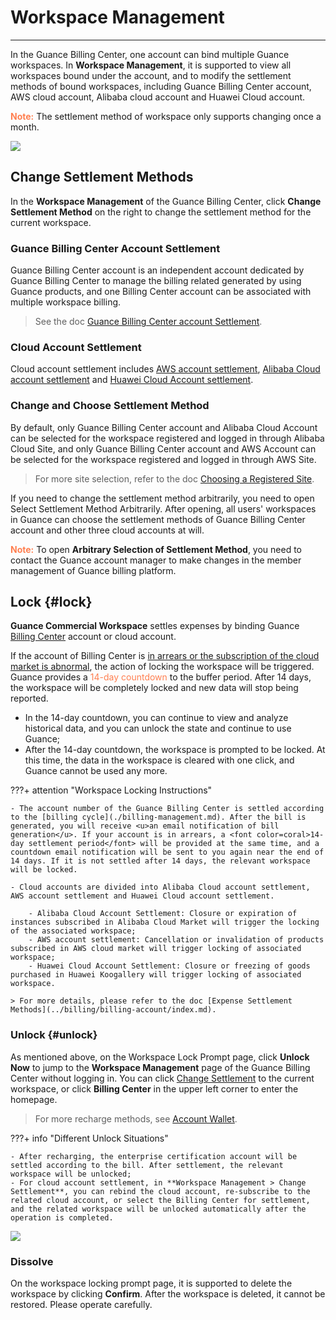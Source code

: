 # Workspace Management
---
<!--
Workspace is the basic operation unit of Guance SAAS products, and users can join one or more workspaces by creating/inviting. In a workspace, users can use the basic functions provided by Guance, such as scene data insight, event management, metric management, infrastructure monitoring, log monitoring, APM, RUM, synthetic tests, security check, monitoring, workspace management, etc.
-->

In the Guance Billing Center, one account can bind multiple Guance workspaces. In **Workspace Management**, it is supported to view all workspaces bound under the account, and to modify the settlement methods of bound workspaces, including Guance Billing Center account, AWS cloud account, Alibaba cloud account and Huawei Cloud account.

<font color=coral>**Note:**</font> The settlement method of workspace only supports changing once a month.

![](../img/15.aws_3.png)

## Change Settlement Methods

In the **Workspace Management** of the Guance Billing Center, click **Change Settlement Method** on the right to change the settlement method for the current workspace.

<!--
![](../img/10.account_11.png)
-->

### Guance Billing Center Account Settlement

Guance Billing Center account is an independent account dedicated by Guance Billing Center to manage the billing related generated by using Guance products, and one Billing Center account can be associated with multiple workspace billing. 

> See the doc [Guance Billing Center account Settlement](../../billing/billing-account/enterprise-account.md).


### Cloud Account Settlement

Cloud account settlement includes [AWS account settlement](../../billing/billing-account/aws-account.md), [Alibaba Cloud account settlement](../../billing/billing-account/aliyun-account.md) and [Huawei Cloud Account settlement](../billing-account/huawei-account.md).


### Change and Choose Settlement Method

By default, only Guance Billing Center account and Alibaba Cloud Account can be selected for the workspace registered and logged in through Alibaba Cloud Site, and only Guance Billing Center account and AWS Account can be selected for the workspace registered and logged in through AWS Site. 

> For more site selection, refer to the doc [Choosing a Registered Site](../../getting-started/necessary-for-beginners/select-site.md).

If you need to change the settlement method arbitrarily, you need to open Select Settlement Method Arbitrarily. After opening, all users' workspaces in Guance can choose the settlement methods of Guance Billing Center account and other three cloud accounts at will.

<font color=coral>**Note:**</font> To open **Arbitrary Selection of Settlement Method**, you need to contact the Guance account manager to make changes in the member management of Guance billing platform.

## Lock {#lock}

**Guance Commercial Workspace** settles expenses by binding Guance [Billing Center](../billing/cost-center/index.md) account or cloud account. 

If the account of Billing Center is <u>in arrears or the subscription of the cloud market is abnormal</u>, the action of locking the workspace will be triggered. Guance provides a <font color=coral>14-day countdown</font> to the buffer period. After 14 days, the workspace will be completely locked and new data will stop being reported.

- In the 14-day countdown, you can continue to view and analyze historical data, and you can unlock the state and continue to use Guance;
- After the 14-day countdown, the workspace is prompted to be locked. At this time, the data in the workspace is cleared with one click, and Guance cannot be used any more.


???+ attention "Workspace Locking Instructions"

    - The account number of the Guance Billing Center is settled according to the [billing cycle](./billing-management.md). After the bill is generated, you will receive <u>an email notification of bill generation</u>. If your account is in arrears, a <font color=coral>14-day settlement period</font> will be provided at the same time, and a countdown email notification will be sent to you again near the end of 14 days. If it is not settled after 14 days, the relevant workspace will be locked.        

    - Cloud accounts are divided into Alibaba Cloud account settlement, AWS account settlement and Huawei Cloud account settlement. 

        - Alibaba Cloud Account Settlement: Closure or expiration of instances subscribed in Alibaba Cloud Market will trigger the locking of the associated workspace;
        - AWS account settlement: Cancellation or invalidation of products subscribed in AWS cloud market will trigger locking of associated workspace;
        - Huawei Cloud Account Settlement: Closure or freezing of goods purchased in Huawei Koogallery will trigger locking of associated workspace.

    > For more details, please refer to the doc [Expense Settlement Methods](../billing/billing-account/index.md).


### Unlock {#unlock}

As mentioned above, on the Workspace Lock Prompt page, click **Unlock Now** to jump to the **Workspace Management** page of the Guance Billing Center without logging in. You can click [Change Settlement](../billing-account/index.md) to the current workspace, or click **Billing Center** in the upper left corner to enter the homepage.

> For more recharge methods, see [Account Wallet](../cost-center/account-wallet/index.md).

???+ info "Different Unlock Situations"

    - After recharging, the enterprise certification account will be settled according to the bill. After settlement, the relevant workspace will be unlocked;  
    - For cloud account settlement, in **Workspace Management > Change Settlement**, you can rebind the cloud account, re-subscribe to the related cloud account, or select the Billing Center for settlement, and the related workspace will be unlocked automatically after the operation is completed.

![](../img/unclock.png)


### Dissolve

On the workspace locking prompt page, it is supported to delete the workspace by clicking **Confirm**. After the workspace is deleted, it cannot be restored. Please operate carefully.

<!--
![](../img/dissolve.png)
-->
